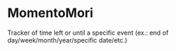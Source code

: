 # MomentoMori
Tracker of time left or until a specific event (ex.: end of day/week/month/year/specific date/etc.)

